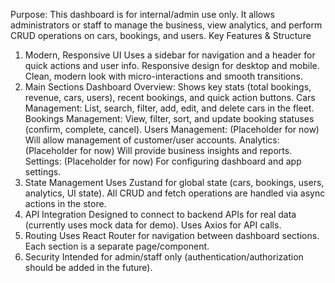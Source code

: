Purpose:
This dashboard is for internal/admin use only. It allows administrators or staff to manage the business, view analytics, and perform CRUD operations on cars, bookings, and users.
Key Features & Structure
1. Modern, Responsive UI
Uses a sidebar for navigation and a header for quick actions and user info.
Responsive design for desktop and mobile.
Clean, modern look with micro-interactions and smooth transitions.
2. Main Sections
Dashboard Overview:
Shows key stats (total bookings, revenue, cars, users), recent bookings, and quick action buttons.
Cars Management:
List, search, filter, add, edit, and delete cars in the fleet.
Bookings Management:
View, filter, sort, and update booking statuses (confirm, complete, cancel).
Users Management:
(Placeholder for now) Will allow management of customer/user accounts.
Analytics:
(Placeholder for now) Will provide business insights and reports.
Settings:
(Placeholder for now) For configuring dashboard and app settings.
3. State Management
Uses Zustand for global state (cars, bookings, users, analytics, UI state).
All CRUD and fetch operations are handled via async actions in the store.
4. API Integration
Designed to connect to backend APIs for real data (currently uses mock data for demo).
Uses Axios for API calls.
5. Routing
Uses React Router for navigation between dashboard sections.
Each section is a separate page/component.
6. Security
Intended for admin/staff only (authentication/authorization should be added in the future).